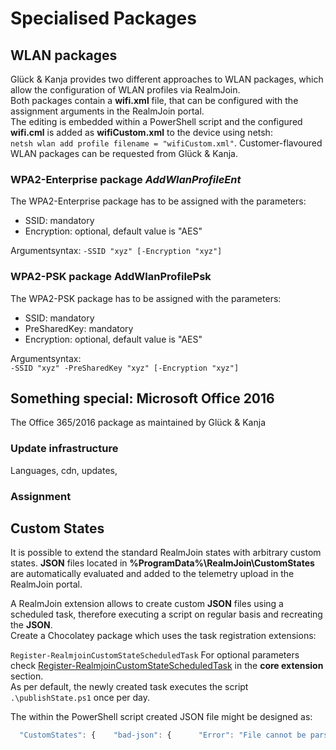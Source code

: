 # Specialised Packages

## WLAN packages

Glück & Kanja provides two different approaches to WLAN packages, which allow the configuration of WLAN profiles via RealmJoin.  
Both packages contain a **wifi.xml** file, that can be configured with the assignment arguments in the RealmJoin portal.  
The editing is embedded within a PowerShell script and the configured **wifi.cml** is added as **wifiCustom.xml** to the device using netsh:  
`netsh wlan add profile filename = "wifiCustom.xml"`. Customer-flavoured WLAN packages can be requested from Glück & Kanja.

### WPA2-Enterprise package _AddWlanProfileEnt_

The WPA2-Enterprise package has to be assigned with the parameters:

* SSID: mandatory  
* Encryption: optional, default value is "AES"

Argumentsyntax: `-SSID "xyz" [-Encryption "xyz"]`

### WPA2-PSK package AddWlanProfilePsk

The WPA2-PSK package has to be assigned with the parameters:

* SSID: mandatory  
* PreSharedKey: mandatory
* Encryption: optional, default value is "AES"

Argumentsyntax:  
`-SSID "xyz" -PreSharedKey "xyz" [-Encryption "xyz"]`

## Something special: Microsoft Office 2016

The Office 365/2016 package as maintained by Glück & Kanja

### Update infrastructure

Languages, cdn, updates,

### Assignment

## Custom States

It is possible to extend the standard RealmJoin states with arbitrary custom states. **JSON** files located in **%ProgramData%\RealmJoin\CustomStates** are automatically evaluated and added to the telemetry upload in the RealmJoin portal.

A RealmJoin extension allows to create custom **JSON** files using a scheduled task, therefore executing a script on regular basis and recreating the **JSON**.  
Create a Chocolatey package which uses the task registration extensions:

`Register-RealmjoinCustomStateScheduledTask` For optional parameters check [Register-RealmjoinCustomStateScheduledTask](http://docs.realmjoin.com/core-extension.html#a-name-regcstask-a-register-realmjoincustomstatescheduledtask) in the **core extension** section.  
As per default, the newly created task executes the script `.\publishState.ps1` once per day.

The within the PowerShell script created JSON file might be designed as:

```javascript
  "CustomStates": {    "bad-json": {      "Error": "File cannot be parsed: Unexpected character encountered while parsing value: a. Path '', line 0, position 0."    },    "is-not-json-object": {      "Error": "File cannot be parsed: Error reading JObject from JsonReader. Current JsonReader item is not an object: StartArray. Path '', line 1, position 1."    },    "name . test $ foo": {      "test": "ok"    },    "test": {      "hello": "world"    },    "too-big": {      "Error": "File size (66075 bytes) exceeds limit of 65536 bytes."    }  }
```

